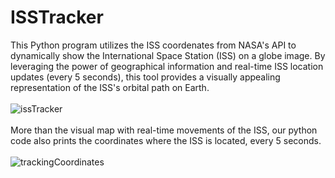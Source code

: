 # ISSTracker

This Python program utilizes the ISS coordenates from NASA's API to dynamically show the International Space Station (ISS) on a globe image. By leveraging the power of geographical information and real-time ISS location updates (every 5 seconds), this tool provides a visually appealing representation of the ISS's orbital path on Earth.
<br></br>
![issTracker](https://github.com/13xpe/ISSTracker/assets/124820216/586ec3f6-a6d9-4135-9d89-9a7cf2b5ca7a)
<br></br>
More than the visual map with real-time movements of the ISS, our python code also prints the coordinates where the ISS is located, every 5 seconds.
<br></br>
![trackingCoordinates](https://github.com/13xpe/ISSTracker/assets/124820216/d311f5b9-10ad-4370-9f0f-9dac8cb6bbd9)
